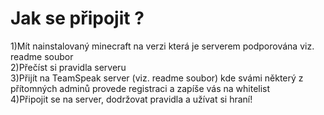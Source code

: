 <h1>Jak se připojit ?</h1>

1)Mít nainstalovaný minecraft na verzi která je serverem podporována viz. readme soubor<br />
2)Přečíst si pravidla serveru<br />
3)Přijít na TeamSpeak server (viz. readme soubor) kde svámi některý z přítomných adminů provede registraci a zapíše vás na whitelist<br />
4)Připojit se na server, dodržovat pravidla a užívat si hraní!<br />
